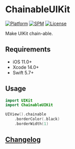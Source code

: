 # ChainableUIKit

[![Platform](https://shields.io/badge/platform-iOS-lightgrey)](./)
[![SPM](https://img.shields.io/badge/SPM-supported-DE5C43)](https://swift.org/package-manager)
[![License](https://shields.io/badge/license-MIT-blue)](./LICENSE)

Make UIKit chain-able.

## Requirements

- iOS 11.0+
- Xcode 14.0+
- Swift 5.7+

## Usage

```swift
import UIKit
import ChainableUIKit

UIView().chainable
    .borderColor(.black)
    .borderWidth(1)
```

## [Changelog](./CHANGELOG.md)
